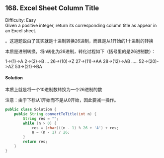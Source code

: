 ## 168. Excel Sheet Column Title
Difficulty: Easy  
Given a positive integer, return its corresponding column title as appear in an Excel sheet.  


。这道题说白了其实就是十进制转换26进制，而且是从1开始的1十进制的转换

本质是进制转换，将n转化为26进制，转化过程如下（括号里的是26进制数）：

1->(1)->A
2->(2)->B
...
26->(10)->Z
27->(11)->AA
28->(12)->AB
.....
52->(20)->AZ
53->(21)->BA  

#### Solution

本质上就是将一个10进制数转换为一个26进制的数

注意：由于下标从1开始而不是从0开始，因此要减一操作。  

```java
public class Solution {
    public String convertToTitle(int n) {
        String res = "";
        while (n > 0) {
            res = (char)((n - 1) % 26 + 'A') + res;
            n = (n - 1) / 26;
        }
        return res;
    }
}
```

